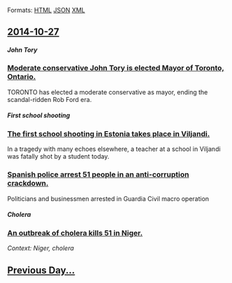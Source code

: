 
Formats: [HTML](2014/10/27/index.html)  [JSON](2014/10/27/index.json)  [XML](2014/10/27/index.xml)  

## [2014-10-27](/news/2014/10/27/index.md)

##### John Tory
### [Moderate conservative John Tory is elected Mayor of Toronto, Ontario.](/news/2014/10/27/moderate-conservative-john-tory-is-elected-mayor-of-toronto-ontario.md)
TORONTO has elected a moderate conservative as mayor, ending the scandal-ridden Rob Ford era.

##### First school shooting
### [The first school shooting in Estonia takes place in Viljandi. ](/news/2014/10/27/the-first-school-shooting-in-estonia-takes-place-in-viljandi.md)
In a tragedy with many echoes elsewhere, a teacher at a school in Viljandi was fatally shot by a student today.

##### 
### [Spanish police arrest 51 people in an anti-corruption crackdown. ](/news/2014/10/27/spanish-police-arrest-51-people-in-an-anti-corruption-crackdown.md)
Politicians and businessmen arrested in Guardia Civil macro operation

##### Cholera
### [An outbreak of cholera kills 51 in Niger. ](/news/2014/10/27/an-outbreak-of-cholera-kills-51-in-niger.md)
_Context: Niger, cholera_

## [Previous Day...](/news/2014/10/26/index.md)

